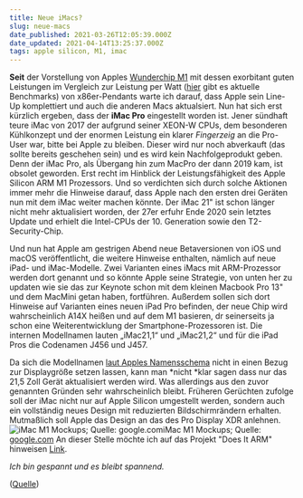```yaml
---
title: Neue iMacs?
slug: neue-macs
date_published: 2021-03-26T12:05:39.000Z
date_updated: 2021-04-14T13:25:37.000Z
tags: apple silicon, M1, imac
---
```


**Seit** der Vorstellung von Apples [Wunderchip M1](__GHOST_URL__/bam-apples-m1-und-wie-er-die-welt-aufschreckt/) mit dessen exorbitant guten Leistungen im Vergleich zur Leistung per Watt ([hier](https://www.mactechnews.de/news/article/Neuer-Benchmark-Apples-M1-schlaegt-alle-Intel-und-AMD-CPUs-bis-auf-eine-einzige-177306.html) gibt es aktuelle Benchmarks) von x86er-Pendants warte ich darauf, dass Apple sein Line-Up komplettiert und auch die anderen Macs aktualsiert. Nun hat sich erst kürzlich ergeben, dass der **iMac Pro** eingestellt worden ist. Jener sündhaft teure iMac von 2017 der aufgrund seiner XEON-W CPUs, dem besonderen Kühlkonzept und der enormen Leistung ein klarer *Fingerzeig* an die Pro-User war, bitte bei Apple zu bleiben. Dieser wird nur noch abverkauft (das sollte bereits geschehen sein) und es wird kein Nachfolgeprodukt geben. Denn der iMac Pro, als Übergang hin zum MacPro der dann 2019 kam, ist obsolet geworden. Erst recht im Hinblick der Leistungsfähigkeit des Apple Silicon ARM M1 Prozessors. Und so verdichten sich durch solche Aktionen immer mehr die Hinweise darauf, dass Apple nach den ersten drei Geräten nun mit dem iMac weiter machen könnte. Der iMac 21" ist schon länger nicht mehr aktualisiert worden, der 27er erfuhr Ende 2020 sein letztes Update und erhielt die Intel-CPUs der 10. Generation sowie den T2-Security-Chip.

Und nun hat Apple am gestrigen Abend neue Betaversionen von iOS und macOS veröffentlicht, die weitere Hinweise enthalten, nämlich auf neue iPad- und iMac-Modelle. Zwei Varianten eines iMacs mit ARM-Prozessor werden dort genannt und so könnte Apple seine Strategie, von unten her zu updaten wie sie das zur Keynote schon mit dem kleinen Macbook Pro 13" und dem MacMini getan haben, fortführen.
Außerdem sollen sich dort Hinweise auf Varianten eines neuen iPad Pro befinden, der neue Chip wird wahrscheinlich A14X heißen und auf dem M1 basieren, dr seinerseits ja schon eine Weiterentwicklung der Smartphone-Prozessoren ist.
Die internen Modellnamen lauten „iMac21,1“ und „iMac21,2“ und für die iPad Pros die Codenamen J456 und J457.

Da sich die Modellnamen [laut Apples Namensschema](https://support.apple.com/de-de/HT201634) nicht in einen Bezug zur Displaygröße setzen lassen, kann man *nicht *klar sagen dass nur das 21,5 Zoll Gerät aktualisiert werden wird. Was allerdings aus den zuvor genannten Gründen sehr wahrscheinlich bleibt. 
Früheren Gerüchten zufolge soll der iMac nicht nur auf Apple Silicon umgestellt werden, sondern auch ein vollständig neues Design mit reduzierten Bildschirmrändern erhalten. Mutmaßlich soll Apple das Design an das des Pro Display XDR anlehnen.
![iMac M1 Mockups; Quelle: google.com](__GHOST_URL__/content/images/2021/03/grafik.png)iMac M1 Mockups; Quelle: [google.com](https://www.google.com/search?q=imac+m1+mockup&amp;client=firefox-b-e&amp;tbm=isch&amp;source=iu&amp;ictx=1&amp;fir=WUAfR8hzMn29CM%252CyxFVb5UQ1JLe_M%252C_&amp;vet=1&amp;usg=AI4_-kScBwkNWC0AaQgVdU0eWedLFarXzA&amp;sa=X&amp;ved=2ahUKEwi_0I21883vAhXKjKQKHYsMCmoQ9QF6BAgREAE#imgrc=WUAfR8hzMn29CM)
An dieser Stelle möchte ich auf das Projekt "Does It ARM" hinweisen [Link](https://doesitarm.com/). 

*Ich bin gespannt und es bleibt spannend.*

([Quelle](https://www.computerbase.de/2021-03/ios-macos-beta-imac-apple-silicon-ipad-pro/))
